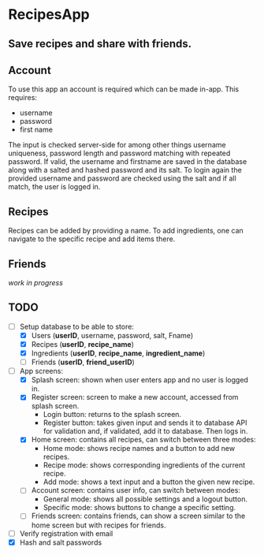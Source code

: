 # RecipesApp
Save recipes and share with friends.
-------

## Account
To use this app an account is required which can be made in-app. This requires:
- username
- password
- first name

The input is checked server-side for among other things username uniqueness, password length and password matching with repeated password. If valid, the username and firstname are saved in the database along with a salted and hashed password and its salt. 
To login again the provided username and password are checked using the salt and if all match, the user is logged in.

## Recipes
Recipes can be added by providing a name. To add ingredients, one can navigate to the specific recipe and add items there. 

## Friends
*work in progress*

## TODO
- [ ] Setup database to be able to store:
  - [X] Users (__userID__, username, password, salt, Fname)
  - [X] Recipes (__userID__, __recipe_name__)
  - [X] Ingredients (__userID__, __recipe_name__, __ingredient_name__)
  - [ ] Friends (__userID__, __friend_userID__)
- [ ] App screens:
  - [X] Splash screen: shown when user enters app and no user is logged in.
  - [X] Register screen: screen to make a new account, accessed from splash screen.
    - Login button: returns to the splash screen.
    - Register button: takes given input and sends it to database API for validation and, if validated, add it to database. Then logs in.
  - [X] Home screen: contains all recipes, can switch between three modes:
    - Home mode: shows recipe names and a button to add new recipes.
    - Recipe mode: shows corresponding ingredients of the current recipe.
    - Add mode: shows a text input and a button the given new recipe.
  - [ ] Account screen: contains user info, can switch between modes:
    - General mode: shows all possible settings and a logout button.
    - Specific mode: shows buttons to change a specific setting.
  - [ ] Friends screen: contains friends, can show a screen similar to the home screen but with recipes for friends.
- [ ] Verify registration with email
- [X] Hash and salt passwords
